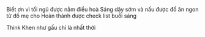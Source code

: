 Biết ơn vì tối ngủ được nằm điều hoà
Sáng dậy sớm và nấu được đồ ăn ngon từ đồ mẹ cho
Hoàn thành được check list buổi sáng

Think
Khen như gấu chỉ là nhất thời 